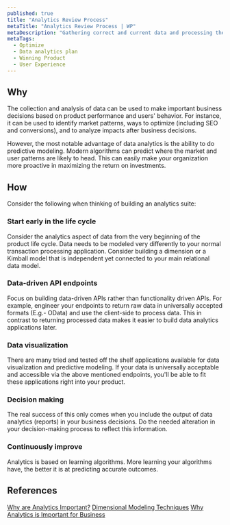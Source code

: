 ```yaml
---
published: true
title: "Analytics Review Process"
metaTitle: "Analytics Review Process | WP"
metaDescription: "Gathering correct and current data and processing them to identify patterns and make predictions. Use this to enable data driven decision making."
metaTags:
  - Optimize
  - Data analytics plan
  - Winning Product
  - User Experience
---
```



## Why
The collection and analysis of data can be used to make important business decisions based on product performance and users' behavior. For instance, it can be used to identify market patterns, ways to optimize (including SEO and conversions), and to analyze impacts after business decisions.

However, the most notable advantage of data analytics is the ability to do predictive modeling. Modern algorithms can predict where the market and user patterns are likely to head. This can easily make your organization more proactive in maximizing the return on investments.

## How
Consider the following when thinking of building an analytics suite:

### Start early in the life cycle
Consider the analytics aspect of data from the very beginning of the product life cycle. Data needs to be modeled very differently to your normal transaction processing application. Consider building a dimension or a Kimball model that is independent yet connected to your main relational data model.

### Data-driven API endpoints
Focus on building data-driven APIs rather than functionality driven APIs. For example, engineer your endpoints to return raw data in universally accepted formats (E.g.- OData) and use the client-side to process data. This in contrast to returning processed data makes it easier to build data analytics applications later.

### Data visualization
There are many tried and tested off the shelf applications available for data visualization and predictive modeling. If your data is universally acceptable and accessible via the above mentioned endpoints, you'll be able to fit these applications right into your product.

### Decision making
The real success of this only comes when you include the output of data analytics (reports) in your business decisions. Do the needed alteration in your decision-making process to reflect this information.

### Continuously improve
Analytics is based on learning algorithms. More learning your algorithms have, the better it is at predicting accurate outcomes. 

## References
[Why are Analytics Important?](https://www.webfx.com/internet-marketing/why-are-analytics-important.html)
[Dimensional Modeling Techniques](https://www.kimballgroup.com/data-warehouse-business-intelligence-resources/kimball-techniques/dimensional-modeling-techniques/)
[Why Analytics is Important for Business](https://blog.stormid.com/why-analytics-is-important-for-business/)
